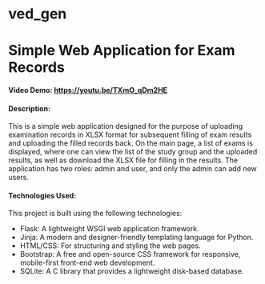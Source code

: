 # ved_gen
# Simple Web Application for Exam Records
#### Video Demo:  https://youtu.be/TXmO_qDm2HE
#### Description:
This is a simple web application designed for the purpose of uploading examination records in XLSX format for subsequent filling of exam results and uploading the filled records back. On the main page, a list of exams is displayed, where one can view the list of the study group and the uploaded results, as well as download the XLSX file for filling in the results. The application has two roles: admin and user, and only the admin can add new users.

#### Technologies Used:
This project is built using the following technologies:
- Flask: A lightweight WSGI web application framework.
- Jinja: A modern and designer-friendly templating language for Python.
- HTML/CSS: For structuring and styling the web pages.
- Bootstrap: A free and open-source CSS framework for responsive, mobile-first front-end web development.
- SQLite: A C library that provides a lightweight disk-based database.
